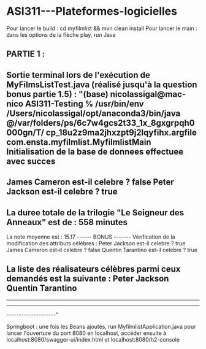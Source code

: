 # ASI311---Plateformes-logicielles

Pour lancer le build : cd myfilmlist && mvn clean install
Pour lancer le main : dans les options de la flèche play, run Java

## PARTIE 1 :
Sortie terminal lors de l'exécution de MyFilmsListTest.java (réalisé jusqu'à la question bonus partie 1.5) :
"(base) nicolassigal@mac-nico ASI311-Testing %  /usr/bin/env /Users/nicolassigal/opt/anaconda3/bin/java @/var/folders/ps/6c7w4gcs2t33_1x_8gxgrpqh0000gn/T/
cp_18u2z9ma2jhxzpt9j2lqyfihx.argfile com.ensta.myfilmlist.MyfilmlistMain 
Initialisation de la base de donnees effectuee avec succes
--------------------
James Cameron est-il celebre ? false
Peter Jackson est-il celebre ? true
--------------------
La duree totale de la trilogie "Le Seigneur des Anneaux" est de : 558 minutes
--------------------
La note moyenne est : 15.17
------ BONUS -------
Vérification de la modification des attributs célèbres :
Peter Jackson est-il celebre ? true
James Cameron est-il celebre ? false
Quentin Tarantino est-il celebre ? true

La liste des réalisateurs célèbres parmi ceux demandés est la suivante : 
Peter Jackson
Quentin Tarantino
--------------------
--------------------
--------------------
--------------------"


Springboot : une fois les Beans ajoutés, run MyfilmlistApplication.java pour lancer l'ouverture du port 8080 en localhost, accéder ensuite à localhost:8080/swagger-ui/index.html et localhost:8080/h2-console
